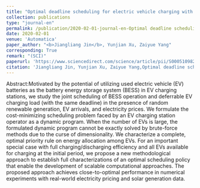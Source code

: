 ```yaml
---
title: "Optimal deadline scheduling for electric vehicle charging with energy storage and random supply"
collection: publications
type: "journal-en"
permalink: /publication/2020-02-01-journal-en-Optimal deadline scheduling for electric vehicle charging with energy storage and random supply
date: 2020-02-01
venue: 'Automatica'
paper_author: "<b>Jiangliang Jin</b>, Yunjian Xu, Zaiyue Yang"
corresponding: True
remark: "(SCI)"
paperurl: 'https://www.sciencedirect.com/science/article/pii/S0005109820302946'
citation: 'Jiangliang Jin, Yunjian Xu, Zaiyue Yang,Optimal deadline scheduling for electric vehicle charging with energy storage and random supply,Automatica,Volume 119,2020,109096,'
---
```


Abstract:Motivated by the potential of utilizing used electric vehicle (EV) batteries as the battery energy storage system (BESS) in EV charging stations, we study the joint scheduling of BESS operation and deferrable EV charging load (with the same deadline) in the presence of random renewable generation, EV arrivals, and electricity prices. We formulate the cost-minimizing scheduling problem faced by an EV charging station operator as a dynamic program. When the number of EVs is large, the formulated dynamic program cannot be exactly solved by brute-force methods due to the curse of dimensionality. We characterize a complete, optimal priority rule on energy allocation among EVs. For an important special case with full charging/discharging efficiency and all EVs available for charging at the initial period, we propose a new methodological approach to establish full characterizations of an optimal scheduling policy that enable the development of scalable computational approaches. The proposed approach achieves close-to-optimal performance in numerical experiments with real-world electricity pricing and solar generation data.
